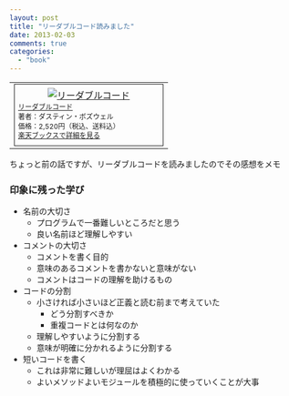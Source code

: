 ```yaml
---
layout: post
title: "リーダブルコード読みました"
date: 2013-02-03
comments: true
categories:
  - "book"
---
```


<table border="0" cellpadding="0" cellspacing="0"><tr><td valign="top"><div style="border:1px solid;margin:0px;padding:6px 0px;width:260px;text-align:center;float:left"><a href="http://hb.afl.rakuten.co.jp/hgc/1031da5e.07aed938.1031da5f.bbd557b9/?pc=http%3a%2f%2fbooks.rakuten.co.jp%2frb%2f11753651%2f%3fscid%3daf_link_tbl&amp;m=http%3a%2f%2fm.rakuten.co.jp%2fbook%2fi%2f15934325%2f" target="_blank"><img src="http://hbb.afl.rakuten.co.jp/hgb/?pc=http%3a%2f%2fthumbnail.image.rakuten.co.jp%2f%400_mall%2fbook%2fcabinet%2f5658%2f9784873115658.jpg%3f_ex%3d240x240&amp;m=http%3a%2f%2fthumbnail.image.rakuten.co.jp%2f%400_mall%2fbook%2fcabinet%2f5658%2f9784873115658.jpg%3f_ex%3d80x80" alt="リーダブルコード" border="0" style="margin:0px;padding:0px"></a><p style="font-size:12px;line-height:1.4em;text-align:left;margin:0px;padding:2px 6px"><a href="http://hb.afl.rakuten.co.jp/hgc/1031da5e.07aed938.1031da5f.bbd557b9/?pc=http%3a%2f%2fbooks.rakuten.co.jp%2frb%2f11753651%2f%3fscid%3daf_link_tbl&amp;m=http%3a%2f%2fm.rakuten.co.jp%2fbook%2fi%2f15934325%2f" target="_blank">リーダブルコード</a><br><span style="">著者：ダスティン・ボズウェル</span><br><span style="">価格：2,520円（税込、送料込）</span><br><a href="http://hb.afl.rakuten.co.jp/hgc/1031da5e.07aed938.1031da5f.bbd557b9/?pc=http%3a%2f%2fbooks.rakuten.co.jp%2frb%2f11753651%2f%3fscid%3daf_link_tbl&amp;m=http%3a%2f%2fm.rakuten.co.jp%2fbook%2fi%2f15934325%2f" target="_blank">楽天ブックスで詳細を見る</a><br></p></div></td></tr></table>

ちょっと前の話ですが、リーダブルコードを読みましたのでその感想をメモ

###  印象に残った学び

* 名前の大切さ
    * プログラムで一番難しいところだと思う
    * 良い名前ほど理解しやすい
* コメントの大切さ
    * コメントを書く目的
    * 意味のあるコメントを書かないと意味がない
    * コメントはコードの理解を助けるもの
* コードの分割
    * 小さければ小さいほど正義と読む前まで考えていた
        * どう分割すべきか
        * 重複コードとは何なのか
    * 理解しやすいように分割する
    * 意味が明確に分かれるように分割する
* 短いコードを書く
    * これは非常に難しいが理屈はよくわかる
    * よいメソッドよいモジュールを積極的に使っていくことが大事
